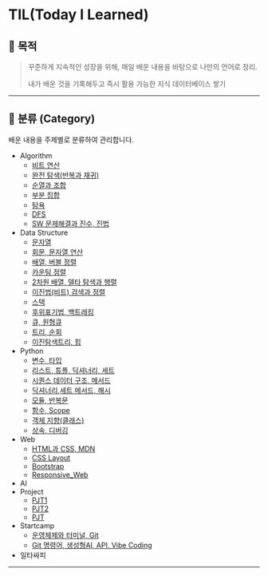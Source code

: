 # TIL(Today I Learned)

## 📌 목적

>꾸준하게 지속적인 성장을 위해, 매일 배운 내용을 바탕으로 나만의 언어로 정리.
>
>내가 배운 것을 기록해두고 즉시 활용 가능한 지식 데이터베이스 쌓기
>
---

## 📂 분류 (Category)

배운 내용을 주제별로 분류하여 관리합니다.

- Algorithm
    - [비트 연산](Algorithm/Bit/2025-09-03.md)
    - [완전 탐색(반복과 재귀)](Algorithm/Bruteforce/2025-09-04.md)
    - [순열과 조합](Algorithm/Perm&Comb/2025-08-21.md)
    - [부분 집합](Algorithm/Power_Set/2025-08-24.md)
    - [탐욕](Algorithm/Greedy/2025-09-08.md)
    - [DFS](Algorithm/DFS/2025-08-13.md)
    - [SW 문제해결과 진수, 진법](Algorithm/SWproblem_solution/2025-09-02.md)
- Data Structure
    - [문자열](Data_Structure/String_1/2025-08-08.md)
    - [회문, 문자열 연산](Data_Structure/String_2/2025-08-11.md)
    - [배열, 버블 정렬](Data_Structure/List1_1/2025-08-04.md)
    - [카운팅 정렬](Data_Structure/List1_2/2025-08-05.md)
    - [2차원 배열, 델타 탐색과 행렬](Data_Structure/List2_1/2025-08-06.md)
    - [이진법(비트) 검색과 정렬](Data_Structure/List2_2/2025-08-07.md)
    - [스택](Data_Structure/Stack1_1/2025-08-12.md)
    - [후위표기법, 백트레킹](Data_Structure/Stack2/2025-08-14.md)
    - [큐, 원형큐](Data_Structure/Queue/2025-08-20.md)
    - [트리, 순회](Data_Structure/Tree1/2025-08-22.md)
    - [이진탐색트리, 힙](Data_Structure/Tree2/2025-08-29.md)
- Python
    - [변수, 타입](Python/Basic_Syntax_1/2025-07-21.md)
    - [리스트, 튜플, 딕셔너리, 세트](Python/Basic_Syntax_2/2025-07-22.md)
    - [시퀀스 데이터 구조, 메서드](Python/Data_Structure_1/2025-07-28.md)
    - [딕셔너리,세트 메서드, 해시](Python/Data_Structure_2/2025-07-29.md)
    - [모듈, 반복문](Python/Module&Control_of_Flow/2025-07-24.md)
    - [함수, Scope](Python/Functions/2025-07-23.md)
    - [객체 지향(클래스)](Python/OOP_1/2025-07-30.md)
    - [상속, 디버깅](Python/OOP_2/2025-07-31.md)
- Web 
    - [HTML과 CSS, MDN](Web/HTML&CSS/2025-08-25.md)
    - [CSS Layout](Web/CSS_Layout/2025-08-26.md)
    - [Bootstrap](Web/Bootstrap/2025-08-28.md)
    - [Responsive_Web](Web/Responsive_Web/2025-08-28.md)
- AI 
- Project
    - [PJT1](Project/PJT1/PJT1_README.md)
    - [PJT2](Project/PJT2/PJT2_README.md)
    - [PJT](Project/PJT3/PJT3_README.md)
- Startcamp
    - [운영체제와 터미널, Git](Startcamp/2025-07-17/2025-07-17.md)
    - [Git 명령어, 생성형AI, API, Vibe Coding](Startcamp/2025-07-18/2025-07-18.md)
- 일타싸피

---



